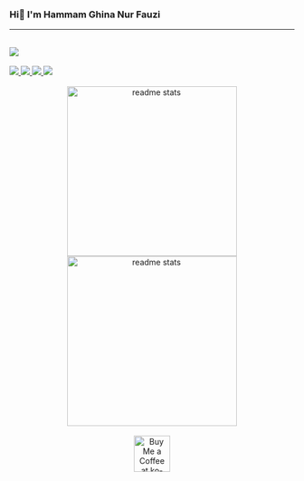 <h3 align="left">Hi👋 I'm Hammam Ghina Nur Fauzi</h3>
 <hr/>

<br/>

<div align="left">
    <img src="https://skillicons.dev/icons?i=laravel,php,bootstrap,js,git,mysql,python,react" />
</div>

<br/>

<div align="left">
    <a href="mailto:hammamgonjil@gmail.com">
        <img src="https://img.shields.io/badge/Gmail-333333?style=for-the-badge&logo=gmail&logoColor=red" />
    </a>
    <a href="https://linkedin.com/in/hammamghinanurfauzi" target="_blank">
        <img src="https://img.shields.io/badge/LinkedIn-0077B5?style=for-the-badge&logo=linkedin&logoColor=white" target="_blank" />
    </a>
    <a href="https://Hammam-GNF.github.io" target="_blank">
        <img src="https://img.shields.io/badge/Portfolio-FF5722?style=for-the-badge&logo=todoist&logoColor=white" target="_blank" />
    </a>
    <a href="https://www.instagram.com/hageenef" target="_blank">
        <img src="https://img.shields.io/badge/Instagram-E4405F?style=for-the-badge&logo=instagram&logoColor=white" />
    </a>
</div>

<br>
<div align=center>
  <img width=300 src="https://github-readme-stats.vercel.app/api?username=Hammam-GNF&count_private=true&show_icons=true&theme=react&rank_icon=github&border_radius=10" alt="readme stats" />

  <img width=300 src="https://github-readme-stats.vercel.app/api/top-langs/?username=Hammam-GNF&hide=HTML&langs_count=8&layout=compact&theme=react&border_radius=10&size_weight=0.5&count_weight=0.5&exclude_repo=github-readme-stats" alt="readme stats" />
</div>

<br/>

<div align="center">
<a href='https://ko-fi.com/hammamgnf' target='_blank'><img height='64' style='border:0px;height:64px;' src='https://storage.ko-fi.com/cdn/kofi1.png?v=3' border='0' alt='Buy Me a Coffee at ko-fi.com' /></a>
</div>

<br/>
